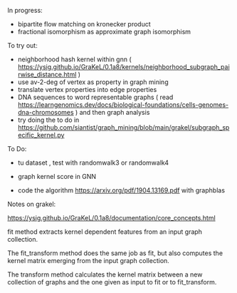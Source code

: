 In progress:

- bipartite flow matching on kronecker product
- fractional isomorphism as approximate graph isomorphism

To try out:
- neighborhood hash kernel within gnn ( https://ysig.github.io/GraKeL/0.1a8/kernels/neighborhood_subgraph_pairwise_distance.html )
- use av-2-deg of vertex as property in graph mining
- translate vertex properties into edge properties
- DNA sequences to word representable graphs ( read https://learngenomics.dev/docs/biological-foundations/cells-genomes-dna-chromosomes ) and then graph analysis
- try doing the to do in https://github.com/siantist/graph_mining/blob/main/grakel/subgraph_specific_kernel.py

To Do:
 - tu dataset , test with randomwalk3 or randomwalk4 

- graph kernel score in GNN

- code the algorithm https://arxiv.org/pdf/1904.13169.pdf with graphblas

Notes on grakel:

https://ysig.github.io/GraKeL/0.1a8/documentation/core_concepts.html

fit method extracts kernel dependent features from an input graph collection.

The fit_transform method does the same job as fit, but also computes the kernel matrix emerging from the input graph collection.

The transform method calculates the kernel matrix between a new collection of graphs and the one given as input to fit or to fit_transform.
